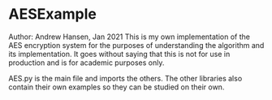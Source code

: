 # AESExample
Author: Andrew Hansen, Jan 2021
This is my own implementation of the AES encryption system for the purposes of understanding the algorithm and its
implementation.  It goes without saying that this is not for use in production and is for academic purposes only.

AES.py is the main file and imports the others.  The other libraries also contain their own examples 
so they can be studied on their own.

